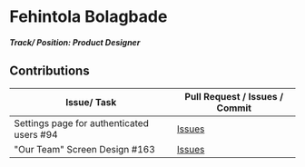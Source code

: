 # Fehintola Bolagbade

##### Track/ Position: **Product Designer**

## Contributions

| Issue/ Task       | Pull Request / Issues / Commit                                          |
| ----------------- | ----------------------------------------------------------------------- |
| Settings page for authenticated users #94 | [Issues](https://github.com/zuri-training/AuthWiki_Team9/issues/94) |
| "Our Team" Screen Design #163 | [Issues](https://github.com/zuri-training/AuthWiki_Team9/issues/163) |

